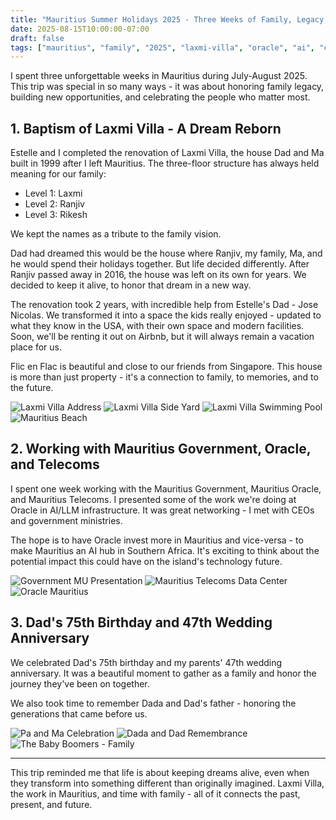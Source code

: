 ```yaml
---
title: "Mauritius Summer Holidays 2025 - Three Weeks of Family, Legacy, and New Beginnings"
date: 2025-08-15T10:00:00-07:00
draft: false
tags: ["mauritius", "family", "2025", "laxmi-villa", "oracle", "ai", "celebration", "memories"]
---
```


I spent three unforgettable weeks in Mauritius during July-August 2025. This trip was special in so many ways - it was about honoring family legacy, building new opportunities, and celebrating the people who matter most.

## 1. Baptism of Laxmi Villa - A Dream Reborn

Estelle and I completed the renovation of Laxmi Villa, the house Dad and Ma built in 1999 after I left Mauritius. The three-floor structure has always held meaning for our family:
- Level 1: Laxmi
- Level 2: Ranjiv
- Level 3: Rikesh

We kept the names as a tribute to the family vision.

Dad had dreamed this would be the house where Ranjiv, my family, Ma, and he would spend their holidays together. But life decided differently. After Ranjiv passed away in 2016, the house was left on its own for years. We decided to keep it alive, to honor that dream in a new way.

The renovation took 2 years, with incredible help from Estelle's Dad - Jose Nicolas. We transformed it into a space the kids really enjoyed - updated to what they know in the USA, with their own space and modern facilities. Soon, we'll be renting it out on Airbnb, but it will always remain a vacation place for us.

Flic en Flac is beautiful and close to our friends from Singapore. This house is more than just property - it's a connection to family, to memories, and to the future.

![Laxmi Villa Address](/posts/mauritius-summer-holidays-2025/Laxmi_Villa_Address.JPG)
![Laxmi Villa Side Yard](/posts/mauritius-summer-holidays-2025/Laxmi_Villa_sideyard.jpg)
![Laxmi Villa Swimming Pool](/posts/mauritius-summer-holidays-2025/Laxmi_Villa_SwimmingPool.jpg)
![Mauritius Beach](/posts/mauritius-summer-holidays-2025/MRU_Beach.jpg)

## 2. Working with Mauritius Government, Oracle, and Telecoms

I spent one week working with the Mauritius Government, Mauritius Oracle, and Mauritius Telecoms. I presented some of the work we're doing at Oracle in AI/LLM infrastructure. It was great networking - I met with CEOs and government ministries.

The hope is to have Oracle invest more in Mauritius and vice-versa - to make Mauritius an AI hub in Southern Africa. It's exciting to think about the potential impact this could have on the island's technology future.

![Government MU Presentation](/posts/mauritius-summer-holidays-2025/Govt_MU_Presentation.jpg)
![Mauritius Telecoms Data Center](/posts/mauritius-summer-holidays-2025/Mauritius_Telcoms_DataCenter.jpg)
![Oracle Mauritius](/posts/mauritius-summer-holidays-2025/Oracle_Mauritius.jpg)

## 3. Dad's 75th Birthday and 47th Wedding Anniversary

We celebrated Dad's 75th birthday and my parents' 47th wedding anniversary. It was a beautiful moment to gather as a family and honor the journey they've been on together.

We also took time to remember Dada and Dad's father - honoring the generations that came before us.

![Pa and Ma Celebration](/posts/mauritius-summer-holidays-2025/pa_ma_celebration.jpg)
![Dada and Dad Remembrance](/posts/mauritius-summer-holidays-2025/Dada_Dad_remembrance.jpg)
![The Baby Boomers - Family](/posts/mauritius-summer-holidays-2025/The%20Baby%20Boomers%20-%20Family.jpg)

---

This trip reminded me that life is about keeping dreams alive, even when they transform into something different than originally imagined. Laxmi Villa, the work in Mauritius, and time with family - all of it connects the past, present, and future.
